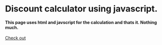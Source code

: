 # Discount calculator using javascript.
#### This page uses html and javscript for the calculation and thats it. Nothing much.

[Check out](https://falcon-head.github.io/test.github.io/discount.html)


